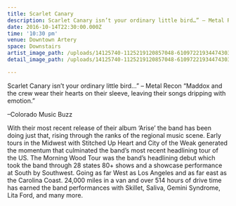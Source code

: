 ```yaml
---
title: Scarlet Canary
description: Scarlet Canary isn’t your ordinary little bird…” – Metal Recon “Maddox and the crew wear their hearts on their sleeve, leaving their songs dripping with emotion.”
date: 2016-10-14T22:30:00.000Z
time: '10:30 pm'
venue: Downtown Artery
space: Downstairs
artist_image_path: /uploads/14125740-1125219120857048-6109722193447430388-o.jpg
detail_image_path: /uploads/14125740-1125219120857048-6109722193447430388-o.jpg

---
```


Scarlet Canary isn’t your ordinary little bird…” – Metal Recon “Maddox and the crew wear their hearts on their sleeve, leaving their songs
dripping with emotion.”

  –Colorado Music Buzz

With their most recent release of their album ‘Arise’ the band has been doing just that, rising through the ranks of the regional music scene. Early tours in the Midwest with Stitched Up Heart and City of the Weak generated the momentum that culminated the band’s most recent headlining tour of the US. The Morning Wood Tour was the band’s headlining debut which took the band through 28 states 80+ shows and a showcase performance at South by Southwest. Going as far West as Los Angeles and as far east as the Carolina Coast. 24,000 miles in a van and over 514 hours of drive time has earned the band performances with Skillet, Saliva, Gemini Syndrome, Lita Ford, and many more.